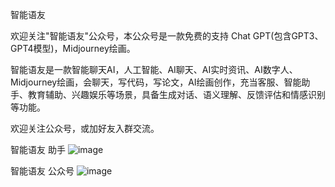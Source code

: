 智能语友

欢迎关注"智能语友"公众号，本公众号是一款免费的支持 Chat GPT(包含GPT3、GPT4模型)，Midjourney绘画。

智能语友是一款智能聊天AI，人工智能、AI聊天、AI实时资讯、AI数字人、Midjourney绘画，会聊天，写代码，写论文，AI绘画创作，充当客服、智能助手、教育辅助、兴趣娱乐等场景，具备生成对话、语义理解、反馈评估和情感识别等功能。

欢迎关注公众号，或加好友入群交流。

智能语友 助手
![image](https://github.com/ethan668888/znyy/assets/159233497/60cb1841-54ab-41d7-a172-862d81cb741e)

智能语友 公众号
![image](https://github.com/ethan668888/znyy/assets/159233497/e44441c2-cffc-4d07-8c80-97027268a539)
